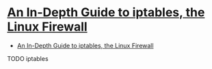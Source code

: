 # [An In-Depth Guide to iptables, the Linux Firewall](https://www.booleanworld.com/depth-guide-iptables-linux-firewall/)

- [An In-Depth Guide to iptables, the Linux Firewall](#an-in-depth-guide-to-iptables-the-linux-firewall)



















TODO iptables